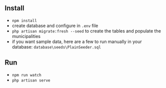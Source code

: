 ## Install
- ```npm install```
- create database and configure in ```.env``` file
- ```php artisan migrate:fresh --seed``` to create the tables and populate the municipalities
- if you want sample data, here are a few to run manually in your database:  ```database\seeds\PlainSeeder.sql```
## Run
- ```npm run watch```
- ```php artisan serve```
